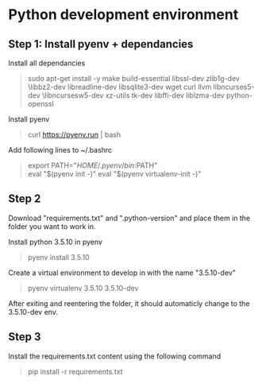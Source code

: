 # Python development environment

## Step 1: Install pyenv + dependancies

Install all dependancies
>sudo apt-get install -y make build-essential libssl-dev zlib1g-dev \libbz2-dev libreadline-dev libsqlite3-dev wget curl llvm libncurses5-dev \libncursesw5-dev xz-utils tk-dev libffi-dev liblzma-dev python-openssl

Install pyenv
>curl https://pyenv.run | bash

Add following lines to ~/.bashrc
>export PATH="$HOME/.pyenv/bin:$PATH"  
>eval "$(pyenv init -)"  
>eval "$(pyenv virtualenv-init -)"  

## Step 2
Download "requirements.txt" and ".python-version" and place them in the folder you want to work in.

Install python 3.5.10 in pyenv
>pyenv install 3.5.10

Create a virtual environment to develop in with the name "3.5.10-dev" 
>pyenv virtualenv 3.5.10 3.5.10-dev

After exiting and reentering the folder, it should automaticly change to the 3.5.10-dev env.

## Step 3
Install the requirements.txt content using the following command
>pip install -r requirements.txt
